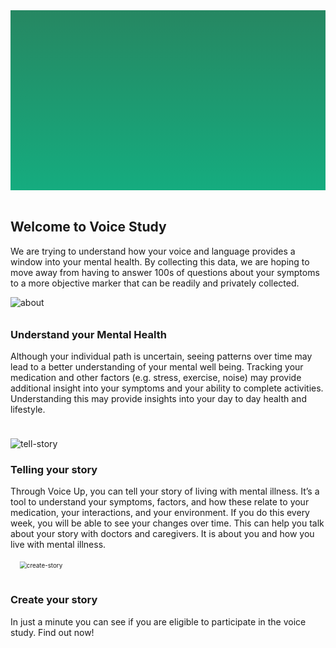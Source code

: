 <section style="height: 30vw; min-height: 15rem;
      background: linear-gradient(#268762, #15ac7f)">
        <div style="
          height: 30vw;
          min-height: 15rem;
          background-image: url(https://raw.githubusercontent.com/ReproNim/demo-protocol/master/VoicePilot/about_the_study.svg);
          background-position: center;
          background-size: contain;
          background-repeat: no-repeat">
        </div>
      </section>
      <br>
<section>
<div class="container-fluid">
  <h2>Welcome to Voice Study</h2>
  <p>We are trying to understand how your voice and language provides a window into your
  mental health. By collecting this data, we are hoping to move away from having to answer
  100s of questions about your symptoms to a more objective marker that can be readily
  and privately collected.</p>
</div>
</section>

<section>
<div class="image container">
  <div class="image">
    <img style="margin-bottom: -6px" src="https://raw.githubusercontent.com/ReproNim/demo-protocol/master/VoicePilot/about_the_study.svg" alt="about"/>
  </div>
  <div class="text" style="padding-top: 1rem">
    <h3>Understand your Mental Health</h3>
    <p>Although your individual path is uncertain, seeing patterns over time may lead to a
    better  understanding of your mental well being. Tracking your medication and other
    factors (e.g. stress, exercise, noise) may provide additional insight into your symptoms
    and your ability to  complete activities.  Understanding this may provide insights into
    your day to day health and lifestyle.</p>
  </div>
</div>
</section>

<section>
<div class="image container">
  <div class="image">
    <img style="padding-top: 1.5rem" src="https://raw.githubusercontent.com/ReproNim/demo-protocol/master/VoicePilot/tell_your_story.svg" alt="tell-story"/>
  </div>
  <div class="text">
    <h3>Telling your story</h3>
    <p>Through Voice Up, you can tell your story of living with mental illness. It’s a tool
    to understand your symptoms, factors, and how these relate to your medication, your
    interactions, and your environment. If you do this every week, you will be able to see
    your changes over time. This can help you talk about your story with doctors and
    caregivers. It is about you and how you live with mental illness.</p>
  </div>
</div>
</section>

<section>
<div class="image container">
  <div class="image">
    <img style="transform: scale(0.7); padding-bottom: 1rem" src="https://raw.githubusercontent.com/ReproNim/demo-protocol/master/VoicePilot/create_your_story.svg" alt="create-story"/>
  </div>
  <div class="text">
    <h3>Create your story</h3>
    <p>In just a minute you can see if you are eligible to participate in the voice study.
      Find out now!</p>
  </div>
</div>
</section>
